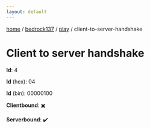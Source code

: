 ```yaml
---
layout: default
---
```


[home](/)  /  [bedrock137](/protocol/bedrock137)  /  [play](/protocol/bedrock137/play)  /  client-to-server-handshake

# Client to server handshake

**Id**: 4

**Id** (hex): 04

**Id** (bin): 00000100

**Clientbound**: ✖️

**Serverbound**: ✔️

